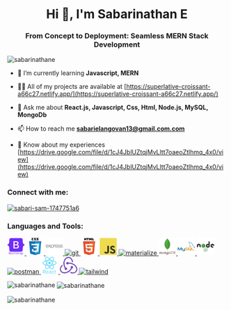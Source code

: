 <h1 align="center">Hi 👋, I'm Sabarinathan E</h1>
<h3 align="center">From Concept to Deployment: Seamless MERN Stack Development</h3>

<p align="left"> <img src="https://komarev.com/ghpvc/?username=sabarinathane&label=Profile%20views&color=0e75b6&style=flat" alt="sabarinathane" /> </p>

- 🌱 I’m currently learning **Javascript, MERN**

- 👨‍💻 All of my projects are available at [https://superlative-croissant-a66c27.netlify.app/](https://superlative-croissant-a66c27.netlify.app/)

- 💬 Ask me about **React.js, Javascript, Css, Html, Node.js, MySQL, MongoDb**

- 📫 How to reach me **sabarielangovan13@gmail.com.com**

- 📄 Know about my experiences [https://drive.google.com/file/d/1cJ4JblUZtqjMvLltt7oaeoZtlhmq_4x0/view](https://drive.google.com/file/d/1cJ4JblUZtqjMvLltt7oaeoZtlhmq_4x0/view)

<h3 align="left">Connect with me:</h3>
<p align="left">
<a href="https://linkedin.com/in/sabari-sam-1747751a6" target="blank"><img align="center" src="https://raw.githubusercontent.com/rahuldkjain/github-profile-readme-generator/master/src/images/icons/Social/linked-in-alt.svg" alt="sabari-sam-1747751a6" height="30" width="40" /></a>
</p>

<h3 align="left">Languages and Tools:</h3>
<p align="left"> <a href="https://getbootstrap.com" target="_blank" rel="noreferrer"> <img src="https://raw.githubusercontent.com/devicons/devicon/master/icons/bootstrap/bootstrap-plain-wordmark.svg" alt="bootstrap" width="40" height="40"/> </a> <a href="https://www.w3schools.com/css/" target="_blank" rel="noreferrer"> <img src="https://raw.githubusercontent.com/devicons/devicon/master/icons/css3/css3-original-wordmark.svg" alt="css3" width="40" height="40"/> </a> <a href="https://expressjs.com" target="_blank" rel="noreferrer"> <img src="https://raw.githubusercontent.com/devicons/devicon/master/icons/express/express-original-wordmark.svg" alt="express" width="40" height="40"/> </a> <a href="https://git-scm.com/" target="_blank" rel="noreferrer"> <img src="https://www.vectorlogo.zone/logos/git-scm/git-scm-icon.svg" alt="git" width="40" height="40"/> </a> <a href="https://www.w3.org/html/" target="_blank" rel="noreferrer"> <img src="https://raw.githubusercontent.com/devicons/devicon/master/icons/html5/html5-original-wordmark.svg" alt="html5" width="40" height="40"/> </a> <a href="https://developer.mozilla.org/en-US/docs/Web/JavaScript" target="_blank" rel="noreferrer"> <img src="https://raw.githubusercontent.com/devicons/devicon/master/icons/javascript/javascript-original.svg" alt="javascript" width="40" height="40"/> </a> <a href="https://materializecss.com/" target="_blank" rel="noreferrer"> <img src="https://raw.githubusercontent.com/prplx/svg-logos/5585531d45d294869c4eaab4d7cf2e9c167710a9/svg/materialize.svg" alt="materialize" width="40" height="40"/> </a> <a href="https://www.mongodb.com/" target="_blank" rel="noreferrer"> <img src="https://raw.githubusercontent.com/devicons/devicon/master/icons/mongodb/mongodb-original-wordmark.svg" alt="mongodb" width="40" height="40"/> </a> <a href="https://www.mysql.com/" target="_blank" rel="noreferrer"> <img src="https://raw.githubusercontent.com/devicons/devicon/master/icons/mysql/mysql-original-wordmark.svg" alt="mysql" width="40" height="40"/> </a> <a href="https://nodejs.org" target="_blank" rel="noreferrer"> <img src="https://raw.githubusercontent.com/devicons/devicon/master/icons/nodejs/nodejs-original-wordmark.svg" alt="nodejs" width="40" height="40"/> </a> <a href="https://postman.com" target="_blank" rel="noreferrer"> <img src="https://www.vectorlogo.zone/logos/getpostman/getpostman-icon.svg" alt="postman" width="40" height="40"/> </a> <a href="https://reactjs.org/" target="_blank" rel="noreferrer"> <img src="https://raw.githubusercontent.com/devicons/devicon/master/icons/react/react-original-wordmark.svg" alt="react" width="40" height="40"/> </a> <a href="https://redux.js.org" target="_blank" rel="noreferrer"> <img src="https://raw.githubusercontent.com/devicons/devicon/master/icons/redux/redux-original.svg" alt="redux" width="40" height="40"/> </a> <a href="https://tailwindcss.com/" target="_blank" rel="noreferrer"> <img src="https://www.vectorlogo.zone/logos/tailwindcss/tailwindcss-icon.svg" alt="tailwind" width="40" height="40"/> </a> </p>

<p><img align="left" src="https://github-readme-stats.vercel.app/api/top-langs?username=sabarinathane&show_icons=true&locale=en&layout=compact" alt="sabarinathane" /></p>

<p>&nbsp;<img align="center" src="https://github-readme-stats.vercel.app/api?username=sabarinathane&show_icons=true&locale=en" alt="sabarinathane" /></p>

<p><img align="center" src="https://github-readme-streak-stats.herokuapp.com/?user=sabarinathane&" alt="sabarinathane" /></p>
